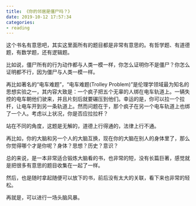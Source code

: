 ```yaml
---
title: 《你的邻居是僵尸吗？》
date: 2019-10-12 17:57:34
categories: 
- reading
---
```


这个书名有意思吧，其实这里面所有的题目都是非常有意思的。有哲学题、有道德题，有数学题，还有逻辑题。

比如说，僵尸所有的行为动作都与人类一模一样，你怎么证明你不是僵尸？你怎么证明都不行，因为僵尸与人类一模一样。

再比如著名的“电车难题”，“电车难题(Trolley Problem)”是伦理学领域最为知名的思想实验之一，其内容大致是：一个疯子把五个无辜的人绑在电车轨道上。一辆失控的电车朝他们驶来，并且片刻后就要碾压到他们。幸运的是，你可以拉一个拉杆，让电车开到另一条轨道上。然而问题在于，那个疯子在另一个电车轨道上也绑了一个人。考虑以上状况，你是否应拉拉杆？

站在不同的角度，这题是无解的，道德上行得通的，法律上行不通。

再比如，你的大脑和另一个人的大脑互换，现在你的大脑在别人的身体里了，那么你觉得哪个才是你呢？身体？思想？历史？意识？

总的来说，是一本非常适合锻炼大脑看的书，也非常的短，没有长篇巨著，感觉就是把很多有意思的题目收集在一起了一样。

然后，也是随时拿起随便可以放下的书，前后没有太大的关联，看下来也非常的轻松。

再就是，可以进行一场头脑风暴。

